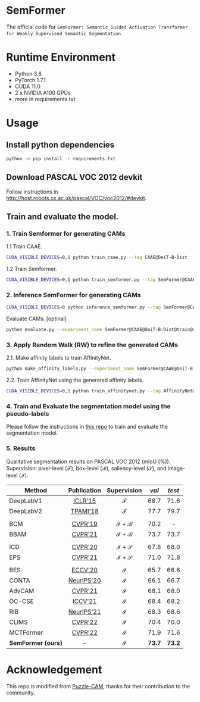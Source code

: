 # SemFormer
The official code for `SemFormer: Semantic Guided Activation Transformer for Weakly Supervised Semantic Segmentation`.

# Runtime Environment
- Python 3.6
- PyTorch 1.7.1
- CUDA 11.0
- 2 x NVIDIA A100 GPUs
- more in requirements.txt

# Usage

## Install python dependencies
```bash
python -m pip install -r requirements.txt
```

## Download PASCAL VOC 2012 devkit
Follow instructions in <http://host.robots.ox.ac.uk/pascal/VOC/voc2012/#devkit>.

## Train and evaluate the model.

### 1. Train Semformer for generating CAMs
1.1 Train CAAE.
```bash
CUDA_VISIBLE_DEVICES=0,1 python train_caae.py --tag CAAE@DeiT-B-Dist
```
1.2 Train Semformer.
```bash
CUDA_VISIBLE_DEVICES=0,1 python train_semformer.py --tag SemFormer@CAAE@DeiT-B-Dist
```

### 2. Inference SemFormer for generating CAMs
```bash
CUDA_VISIBLE_DEVICES=0 python inference_semformer.py --tag SemFormer@CAAE@DeiT-B-Dist --domain train_aug
```
Evaluate CAMs. [optinal]
```bash
python evaluate.py --experiment_name SemFormer@CAAE@DeiT-B-Dist@train@scale=0.5,1.0,1.5,2.0 --domain train
```

### 3. Apply Random Walk (RW) to refine the generated CAMs
2.1. Make affinity labels to train AffinityNet.
```bash
python make_affinity_labels.py --experiment_name SemFormer@CAAE@DeiT-B-Dist@train@scale=0.5,1.0,1.5,2.0 --domain train_aug
```

2.2. Train AffinityNet using the generated affinity labels.
```bash
CUDA_VISIBLE_DEVICES=0,1 python train_affinitynet.py --tag AffinityNet@SemFormer --label_name SemFormer@CAAE@DeiT-B-Dist@train@scale=0.5,1.0,1.5,2.0@aff_fg=0.11_bg=0.15
```

### 4. Train and Evaluate the segmentation model using the pseudo-labels
Please follow the instructions in [this repo](https://github.com/YudeWang/semantic-segmentation-codebase) to train and evaluate the segmentation model.

### 5. Results
Qualitative segmentation results on PASCAL VOC 2012 (mIoU (%)). Supervision: pixel-level ($\mathcal{F}$), box-level ($\mathcal{B}$), saliency-level ($\mathcal{S}$), and image-level ($\mathcal{I}$).

| Method  |  Publication  |  Supervision  |  *val*  |  *test*  |
|---------|:-------------:|:-------------:|:-------:|:--------:|
|DeepLabV1|[ICLR'15](https://arxiv.org/abs/1412.7062)|$\mathcal{F}$|68.7|71.6|
|DeepLabV2|[TPAMI'18](https://arxiv.org/abs/1606.00915)|$\mathcal{F}$|77.7|79.7|
||||||
|BCM|[CVPR'19](https://arxiv.org/abs/1904.11693)|$\mathcal{I} + \mathcal{B}$|70.2|-|
|BBAM|[CVPR'21](https://arxiv.org/abs/2103.08907)|$\mathcal{I} + \mathcal{B}$|73.7| 73.7|
||||||
|ICD|[CVPR'20](https://openaccess.thecvf.com/content_CVPR_2020/papers/Fan_Learning_Integral_Objects_With_Intra-Class_Discriminator_for_Weakly-Supervised_Semantic_Segmentation_CVPR_2020_paper.pdf)|$\mathcal{I} + \mathcal{S}$|67.8|68.0|
|EPS|[CVPR'21](https://arxiv.org/abs/2105.08965)|$\mathcal{I} + \mathcal{S}$|71.0|71.8|
||||||
|BES|[ECCV'20](https://www.ecva.net/papers/eccv_2020/papers_ECCV/papers/123710341.pdf)|$\mathcal{I}$|65.7|66.6|
|CONTA|[NeurIPS'20](https://arxiv.org/abs/2009.12547)|$\mathcal{I}$|66.1|66.7|
|AdvCAM|[CVPR'21](https://arxiv.org/abs/2103.08896)|$\mathcal{I}$|68.1|68.0|
|OC-CSE|[ICCV'21](https://openaccess.thecvf.com/content/ICCV2021/papers/Kweon_Unlocking_the_Potential_of_Ordinary_Classifier_Class-Specific_Adversarial_Erasing_Framework_ICCV_2021_paper.pdf)|$\mathcal{I}$|68.4|68.2|
|RIB|[NeurIPS'21](https://arxiv.org/abs/2110.06530)|$\mathcal{I}$|68.3|68.6|
|CLIMS|[CVPR'22](https://arxiv.org/abs/2203.02668)|$\mathcal{I}$|70.4|70.0|
|MCTFormer|[CVPR'22](https://arxiv.org/abs/2203.02891)|$\mathcal{I}$|71.9|71.6|
|**SemFormer (ours)**| - |$\mathcal{I}$|**73.7**|**73.2**|

# Acknowledgement
This repo is modified from [Puzzle-CAM](https://github.com/OFRIN/PuzzleCAM), thanks for their contribution to the community.